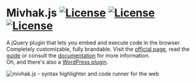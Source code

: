 
# Mivhak.js [![License](https://scrutinizer-ci.com/g/askupasoftware/mivhak.js/badges/build.png?b=master)](https://scrutinizer-ci.com/g/askupasoftware/mivhak.js/build-status/master) [![License](https://scrutinizer-ci.com/g/askupasoftware/mivhak.js/badges/quality-score.png?b=master)](https://scrutinizer-ci.com/g/askupasoftware/mivhak.js/build-status/master) [![License](https://img.shields.io/badge/license-GPL--3.0%2B-red.svg)](https://raw.githubusercontent.com/askupasoftware/mivhak.js/master/LICENSE.md)

A jQuery plugin that lets you embed and execute code in the browser. Completely customizable, fully brandable. Visit the [official page](http://products.askupasoftware.com/mivhak-js/), read the [guide](http://products.askupasoftware.com/mivhak-js/guide/) or consult the [documentation](http://products.askupasoftware.com/mivhak-js/documentation/) for more information.  
Oh, and there's also a [WordPress plugin](https://wordpress.org/plugins/mivhak/).


![mivhak.js - syntax highlighter and code runner for the web](https://askupasoftware.com/wp-content/uploads/2014/01/mivhak.gif)
